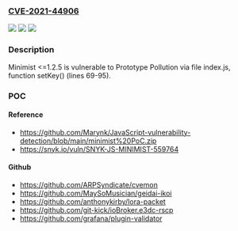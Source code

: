 ### [CVE-2021-44906](https://cve.mitre.org/cgi-bin/cvename.cgi?name=CVE-2021-44906)
![](https://img.shields.io/static/v1?label=Product&message=n%2Fa&color=blue)
![](https://img.shields.io/static/v1?label=Version&message=n%2Fa&color=blue)
![](https://img.shields.io/static/v1?label=Vulnerability&message=n%2Fa&color=brighgreen)

### Description

Minimist <=1.2.5 is vulnerable to Prototype Pollution via file index.js, function setKey() (lines 69-95).

### POC

#### Reference
- https://github.com/Marynk/JavaScript-vulnerability-detection/blob/main/minimist%20PoC.zip
- https://snyk.io/vuln/SNYK-JS-MINIMIST-559764

#### Github
- https://github.com/ARPSyndicate/cvemon
- https://github.com/MaySoMusician/geidai-ikoi
- https://github.com/anthonykirby/lora-packet
- https://github.com/git-kick/ioBroker.e3dc-rscp
- https://github.com/grafana/plugin-validator

